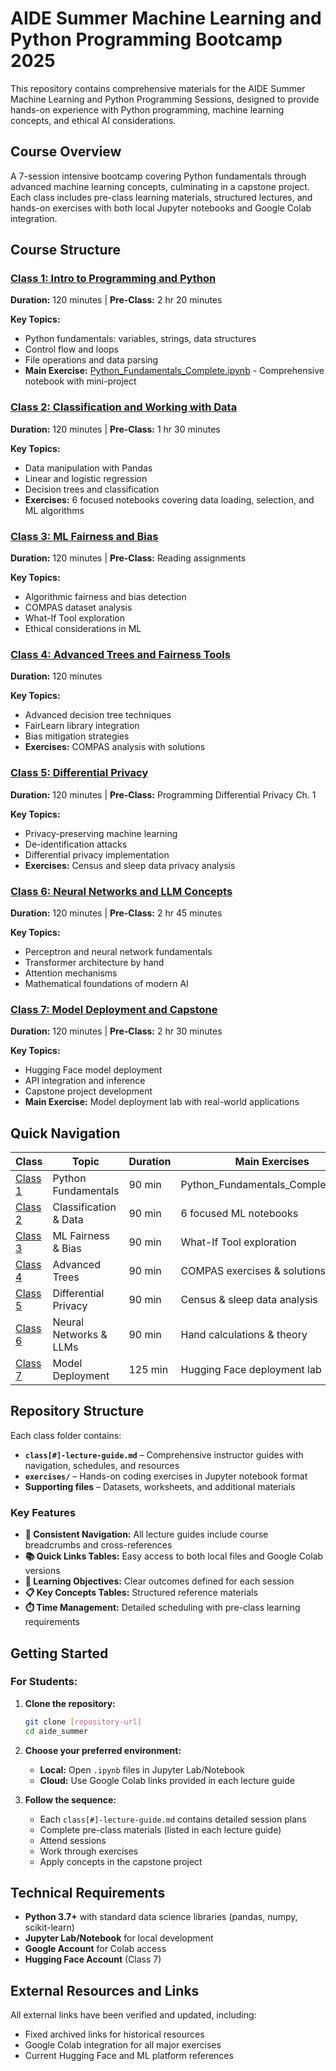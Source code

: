 # AIDE Summer Machine Learning and Python Programming Bootcamp 2025

This repository contains comprehensive materials for the AIDE Summer Machine Learning and Python Programming Sessions, designed to provide hands-on experience with Python programming, machine learning concepts, and ethical AI considerations.

## Course Overview

A 7-session intensive bootcamp covering Python fundamentals through advanced machine learning concepts, culminating in a capstone project. Each class includes pre-class learning materials, structured lectures, and hands-on exercises with both local Jupyter notebooks and Google Colab integration.

## Course Structure

### [Class 1: Intro to Programming and Python](class1-intro-programming-python/)
**Duration:** 120 minutes | **Pre-Class:** 2 hr 20 minutes

**Key Topics:**
- Python fundamentals: variables, strings, data structures
- Control flow and loops
- File operations and data parsing
- **Main Exercise:** [Python_Fundamentals_Complete.ipynb](class1-intro-programming-python/exercises/Python_Fundamentals_Complete.ipynb) - Comprehensive notebook with mini-project

### [Class 2: Classification and Working with Data](class2-classification-data/)
**Duration:** 120 minutes | **Pre-Class:** 1 hr 30 minutes

**Key Topics:**
- Data manipulation with Pandas
- Linear and logistic regression
- Decision trees and classification
- **Exercises:** 6 focused notebooks covering data loading, selection, and ML algorithms

### [Class 3: ML Fairness and Bias](class3-ml-fairness/)
**Duration:** 120 minutes | **Pre-Class:** Reading assignments

**Key Topics:**
- Algorithmic fairness and bias detection
- COMPAS dataset analysis
- What-If Tool exploration
- Ethical considerations in ML

### [Class 4: Advanced Trees and Fairness Tools](class4-advanced-trees/)
**Duration:** 120 minutes

**Key Topics:**
- Advanced decision tree techniques
- FairLearn library integration
- Bias mitigation strategies
- **Exercises:** COMPAS analysis with solutions

### [Class 5: Differential Privacy](class5-differential-privacy/)
**Duration:** 120 minutes | **Pre-Class:** Programming Differential Privacy Ch. 1

**Key Topics:**
- Privacy-preserving machine learning
- De-identification attacks
- Differential privacy implementation
- **Exercises:** Census and sleep data privacy analysis

### [Class 6: Neural Networks and LLM Concepts](class6-regression-llm/)
**Duration:** 120 minutes | **Pre-Class:** 2 hr 45 minutes

**Key Topics:**
- Perceptron and neural network fundamentals
- Transformer architecture by hand
- Attention mechanisms
- Mathematical foundations of modern AI

### [Class 7: Model Deployment and Capstone](class7-capstone/)
**Duration:** 120 minutes | **Pre-Class:** 2 hr 30 minutes

**Key Topics:**
- Hugging Face model deployment
- API integration and inference
- Capstone project development
- **Main Exercise:** Model deployment lab with real-world applications
## Quick Navigation

| Class | Topic | Duration | Main Exercises |
|-------|-------|----------|----------------|
| [Class 1](class1-intro-programming-python/) | Python Fundamentals | 90 min | Python_Fundamentals_Complete.ipynb |
| [Class 2](class2-classification-data/) | Classification & Data | 90 min | 6 focused ML notebooks |
| [Class 3](class3-ml-fairness/) | ML Fairness & Bias | 90 min | What-If Tool exploration |
| [Class 4](class4-advanced-trees/) | Advanced Trees | 90 min | COMPAS exercises & solutions |
| [Class 5](class5-differential-privacy/) | Differential Privacy | 90 min | Census & sleep data analysis |
| [Class 6](class6-regression-llm/) | Neural Networks & LLMs | 90 min | Hand calculations & theory |
| [Class 7](class7-capstone/) | Model Deployment | 125 min | Hugging Face deployment lab |

## Repository Structure

Each class folder contains:
- **`class[#]-lecture-guide.md`** – Comprehensive instructor guides with navigation, schedules, and resources
- **`exercises/`** – Hands-on coding exercises in Jupyter notebook format
- **Supporting files** – Datasets, worksheets, and additional materials

### Key Features
- **🔗 Consistent Navigation:** All lecture guides include course breadcrumbs and cross-references
- **📚 Quick Links Tables:** Easy access to both local files and Google Colab versions
- **🎯 Learning Objectives:** Clear outcomes defined for each session
- **📋 Key Concepts Tables:** Structured reference materials
- **⏱️ Time Management:** Detailed scheduling with pre-class learning requirements

## Getting Started

### For Students:
1. **Clone the repository:**
   ```bash
   git clone [repository-url]
   cd aide_summer
   ```

2. **Choose your preferred environment:**
   - **Local:** Open `.ipynb` files in Jupyter Lab/Notebook
   - **Cloud:** Use Google Colab links provided in each lecture guide

3. **Follow the sequence:**
   - Each `class[#]-lecture-guide.md` contains detailed session plans
   - Complete pre-class materials (listed in each lecture guide)
   - Attend sessions
   - Work through exercises
   - Apply concepts in the capstone project

## Technical Requirements
- **Python 3.7+** with standard data science libraries (pandas, numpy, scikit-learn)
- **Jupyter Lab/Notebook** for local development
- **Google Account** for Colab access
- **Hugging Face Account** (Class 7)

## External Resources and Links

All external links have been verified and updated, including:
- Fixed archived links for historical resources
- Google Colab integration for all major exercises
- Current Hugging Face and ML platform references



